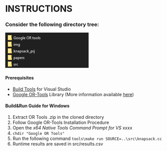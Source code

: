 # INSTRUCTIONS #
### Consider the following directory tree:
![Directory listing](img/directoryimg.png?raw=true)

#### Prerequisites
* [Build Tools](https://visualstudio.microsoft.com/downloads/#build-tools-for-visual-studio-2019) for Visual Studio
* [Google OR-Tools](https://developers.google.com/optimization/install/cpp/windows) Library
(More information available [here](https://developers.google.com/optimization/install))

#### Build&Run Guide for Windows
1. Extract OR Tools .zip in the cloned directory
2. Follow Google OR-Tools Installation Procedure
3. Open the *x64 Native Tools Command Prompt for VS* xxxx
4. ```chdir "Google OR Tools"``` 
5. Run the following command ```tools\make run SOURCE=..\src\knapsack.cc```
6. Runtime results are saved in src/results.csv
